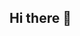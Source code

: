 ## Hi there 👋

<!--
**chloe903S2/chloe903S2** is a ✨ _special_ ✨ repository because its `README.md` (this file) appears on your GitHub profile.

Here are some ideas to get you started:

- 🔭 I’m currently working on ...
- 🌱<div align= "center">
<div align= "center">
    <img src="https://capsule-render.vercel.app/api?type=wave&color=0:ffb8d1,100:a8b7ff&height=120&text=Hello%20world!%20Im%20Eunsoo!&animation=&fontColor=ff8080&fontSize=70" />
    </div>
    <div align= "center"> 
    <h2 style="border-bottom: 1px solid #d8dee4; color: #282d33;"> 좋아하는 것을 좋아해요 </h2>  
    <div style="font-weight: 700; font-size: 15px; text-align: center; color: #282d33;"> 공룡😎 봄❤️ 꽃🌸 음악🎶 고양이🐈 </div> 
    </div>
    
